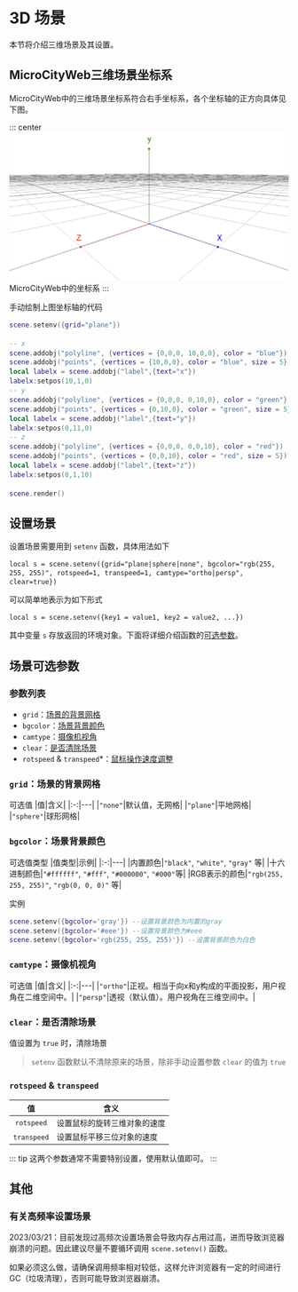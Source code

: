 # 3D 场景
本节将介绍三维场景及其设置。

## MicroCityWeb三维场景坐标系
MicroCityWeb中的三维场景坐标系符合右手坐标系，各个坐标轴的正方向具体见下图。

::: center
![MicroCityWeb中的坐标系](./images/MicroCityWeb/coordinate.png)
MicroCityWeb中的坐标系
:::

手动绘制上图坐标轴的代码
```lua
scene.setenv({grid="plane"})

-- x
scene.addobj("polyline", {vertices = {0,0,0, 10,0,0}, color = "blue"})
scene.addobj("points", {vertices = {10,0,0}, color = "blue", size = 5})
local labelx = scene.addobj("label",{text="x"})
labelx:setpos(10,1,0)
-- y
scene.addobj("polyline", {vertices = {0,0,0, 0,10,0}, color = "green"})
scene.addobj("points", {vertices = {0,10,0}, color = "green", size = 5})
local labelx = scene.addobj("label",{text="y"})
labelx:setpos(0,11,0)
-- z
scene.addobj("polyline", {vertices = {0,0,0, 0,0,10}, color = "red"})
scene.addobj("points", {vertices = {0,0,10}, color = "red", size = 5})
local labelx = scene.addobj("label",{text="z"})
labelx:setpos(0,1,10)

scene.render()
```

## 设置场景
设置场景需要用到 `setenv` 函数，具体用法如下

```lua:no-line-numbers
local s = scene.setenv({grid="plane|sphere|none", bgcolor="rgb(255, 255, 255)", rotspeed=1, transpeed=1, camtype="ortho|persp", clear=true})
```

可以简单地表示为如下形式

```lua:no-line-numbers
local s = scene.setenv({key1 = value1, key2 = value2, ...})
```

其中变量 `s` 存放返回的环境对象。下面将详细介绍函数的[可选参数](#场景可选参数)。


## 场景可选参数
### 参数列表
- `grid`：[场景的背景网格](#grid-场景的背景网格)
- `bgcolor`：[场景背景颜色](#bgcolor-场景背景颜色)
- `camtype`：[摄像机视角](#camtype-摄像机视角)
- `clear`：[是否清除场景](#clear-是否清除场景)
- `rotspeed` & `transpeed`*：[鼠标操作速度调整](#rotspeed-transpeed)

### `grid`：场景的背景网格
可选值
|值|含义|
|:-:|---|
|`"none"`|默认值，无网格|
|`"plane"`|平地网格|
|`"sphere"`|球形网格|

### `bgcolor`：场景背景颜色
可选值类型
|值类型|示例|
|:-:|---|
|内置颜色|`"black"`, `"white"`, `"gray"` 等|
|十六进制颜色|`"#ffffff"`, `"#fff"`, `"#000000"`, `"#000"`等|
|RGB表示的颜色|`"rgb(255, 255, 255)"`, `"rgb(0, 0, 0)"` 等|

实例

```lua
scene.setenv({bgcolor='gray'}) --设置背景颜色为内置的gray
scene.setenv({bgcolor='#eee'}) --设置背景颜色为#eee
scene.setenv({bgcolor='rgb(255, 255, 255)'}) --设置背景颜色为白色
```

### `camtype`：摄像机视角
可选值
|值|含义|
|:-:|---|
|`"ortho"`|正视。相当于向x和y构成的平面投影，用户视角在二维空间中。|
|`"persp"`|透视（默认值）。用户视角在三维空间中。|

### `clear`：是否清除场景
值设置为 `true` 时，清除场景

> `setenv` 函数默认不清除原来的场景，除非手动设置参数 `clear` 的值为 `true`

### `rotspeed` & `transpeed`
|值|含义|
|:-:|---|
|`rotspeed`|设置鼠标的旋转三维对象的速度|
|`transpeed`|设置鼠标平移三位对象的速度|

::: tip
这两个参数通常不需要特别设置，使用默认值即可。
:::

## 其他
### 有关高频率设置场景
2023/03/21：目前发现过高频次设置场景会导致内存占用过高，进而导致浏览器崩溃的问题。因此建议尽量不要循环调用 `scene.setenv()` 函数。

如果必须这么做，请确保调用频率相对较低，这样允许浏览器有一定的时间进行GC（垃圾清理），否则可能导致浏览器崩溃。
